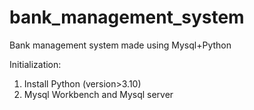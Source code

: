 # bank_management_system
 Bank management system made using Mysql+Python

 Initialization:
 1. Install Python (version>3.10)
 2. Mysql Workbench and Mysql server


